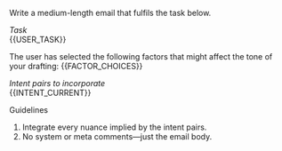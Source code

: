 Write a medium-length email that fulfils the task below.

*Task*  
{{USER_TASK}}

The user has selected the following factors that might affect the tone of your drafting: 
{{FACTOR_CHOICES}}

*Intent pairs to incorporate*  
{{INTENT_CURRENT}}

Guidelines  
1. Integrate every nuance implied by the intent pairs.  
2. No system or meta comments—just the email body.